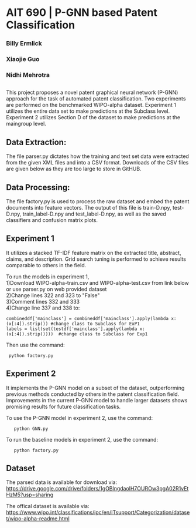 # AIT 690 | P-GNN based Patent Classification
### Billy Ermlick
### Xiaojie Guo
### Nidhi Mehrotra

## 
This project proposes a novel patent graphical neural network (P-GNN) approach for the task of automated patent classification. Two experiments are performed on the benchmarked WIPO-alpha dataset. Experiment 1 utilizes the entire data set to make predictions at the Subclass level. Experiment 2 utilizes Section D of the dataset to make predictions at the maingroup level.

## Data Extraction:

The file parser.py dictates how the training and text set data were extracted from the given XML files and into a CSV format. Downloads of the CSV files are given below as they are too large to store in GitHUB.

## Data Processing:

The file factory.py is used to process the raw dataset and embed the patent documents into feature vectors. The output of this file is train-D.npy, test-D.npy, train_label-D.npy and test_label-D.npy, as well as the saved classifiers and confusion matrix plots. 


## Experiment 1

It utilizes a stacked TF-IDF feature matrix on the extracted title, abstract, claims, and description. Grid search tuning is performed to achieve results comparable to others in the field. 

To run the models in experiment 1,<br>
1)Download WIPO-alpha-train.csv and WIPO-alpha-test.csv from link below or use parser.py on web provided dataset<br>
2)Change lines 322 and 323 to "False" <br>
3)Comment lines 332 and 333 <br>
4)Change line 337 and 338 to: <br>
              
    combineddf['mainclass'] = combineddf['mainclass'].apply(lambda x: (x[:4]).strip()) #change class to Subclass for ExP1
    labels = list(set(testdf['mainclass'].apply(lambda x: (x[:4]).strip())))  #change class to Subclass for Exp1
       

Then use the command:
       
     python factory.py 
       
       
## Experiment 2 

It implements the P-GNN model on a subset of the dataset, outperforming previous methods conducted by others in the patent classification field. Improvements in the current P-GNN model to handle larger datasets shows promising results for future classification tasks. 

To use the P-GNN model in experiment 2, use the command:
       
       python GNN.py 
       
To run the baseline models in experiment 2, use the command:
       
       python factory.py 

## Dataset
The parsed data is available for download via: https://drive.google.com/drive/folders/1gOBlngdaolH7OUROw3pgA02R1vEtHzM5?usp=sharing

The offical dataset is available via: https://www.wipo.int/classifications/ipc/en/ITsupport/Categorization/dataset/wipo-alpha-readme.html
